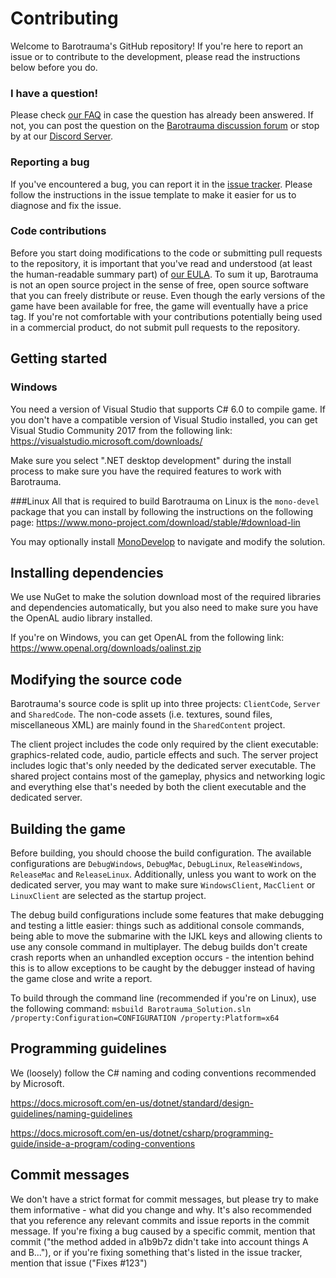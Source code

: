 # Contributing

Welcome to Barotrauma's GitHub repository! If you're here to report an issue or to contribute to the development, please read the instructions below before you do.

### I have a question!
Please check [our FAQ](https://barotraumagame.com/faq/) in case the question has already been answered. If not, you can post the question on the [Barotrauma discussion forum](https://undertowgames.com/forum/viewforum.php?f=17) or stop by at our [Discord Server](https://discordapp.com/invite/xjeSzWU).

### Reporting a bug
If you've encountered a bug, you can report it in the [issue tracker](https://github.com/Regalis11/Barotrauma/issues). Please follow the instructions in the issue template to make it easier for us to diagnose and fix the issue.

### Code contributions
Before you start doing modifications to the code or submitting pull requests to the repository, it is important that you've read and understood (at least the human-readable summary part) of [our EULA](https://github.com/Regalis11/Barotrauma/blob/master/EULA.txt). To sum it up, Barotrauma is not an open source project in the sense of free, open source software that you can freely distribute or reuse. Even though the early versions of the game have been available for free, the game will eventually have a price tag. If you're not comfortable with your contributions potentially being used in a commercial product, do not submit pull requests to the repository.

## Getting started
### Windows
You need a version of Visual Studio that supports C# 6.0 to compile game. If you don't have a compatible version of Visual Studio installed, you can get Visual Studio Community 2017 from the following link: https://visualstudio.microsoft.com/downloads/

Make sure you select ".NET desktop development" during the install process to make sure you have the required features to work with Barotrauma.

###Linux
All that is required to build Barotrauma on Linux is the `mono-devel` package that you can install by following the instructions on the following page: https://www.mono-project.com/download/stable/#download-lin

You may optionally install [MonoDevelop](https://www.monodevelop.com/) to navigate and modify the solution.

## Installing dependencies
We use NuGet to make the solution download most of the required libraries and dependencies automatically, but you also need to make sure you have the OpenAL audio library installed.

If you're on Windows, you can get OpenAL from the following link: https://www.openal.org/downloads/oalinst.zip

## Modifying the source code
Barotrauma's source code is split up into three projects: `ClientCode`, `Server` and `SharedCode`. The non-code assets (i.e. textures, sound files, miscellaneous XML) are mainly found in the `SharedContent` project.

The client project includes the code only required by the client executable: graphics-related code, audio, particle effects and such. The server project includes logic that's only needed by the dedicated server executable. The shared project contains most of the gameplay, physics and networking logic and everything else that's needed by both the client executable and the dedicated server.

## Building the game
Before building, you should choose the build configuration. The available configurations are `DebugWindows`, `DebugMac`, `DebugLinux`, `ReleaseWindows`, `ReleaseMac` and `ReleaseLinux`. Additionally, unless you want to work on the dedicated server, you may want to make sure `WindowsClient`, `MacClient` or `LinuxClient` are selected as the startup project.

The debug build configurations include some features that make debugging and testing a little easier: things such as additional console commands, being able to move the submarine with the IJKL keys and allowing clients to use any console command in multiplayer. The debug builds don't create crash reports when an unhandled exception occurs - the intention behind this is to allow exceptions to be caught by the debugger instead of having the game close and write a report.

To build through the command line (recommended if you're on Linux), use the following command:
`msbuild Barotrauma_Solution.sln /property:Configuration=CONFIGURATION /property:Platform=x64`

## Programming guidelines
We (loosely) follow the C# naming and coding conventions recommended by Microsoft.

https://docs.microsoft.com/en-us/dotnet/standard/design-guidelines/naming-guidelines

https://docs.microsoft.com/en-us/dotnet/csharp/programming-guide/inside-a-program/coding-conventions

## Commit messages
We don't have a strict format for commit messages, but please try to make them informative - what did you change and why. It's also recommended that you reference any relevant commits and issue reports in the commit message. If you're fixing a bug caused by a specific commit, mention that commit ("the method added in a1b9b7z didn't take into account things A and B..."), or if you're fixing something that's listed in the issue tracker, mention that issue ("Fixes #123")


